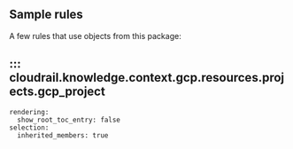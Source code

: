 ## Sample rules
A few rules that use objects from this package:


## ::: cloudrail.knowledge.context.gcp.resources.projects.gcp_project
    rendering:
      show_root_toc_entry: false
    selection:
      inherited_members: true

